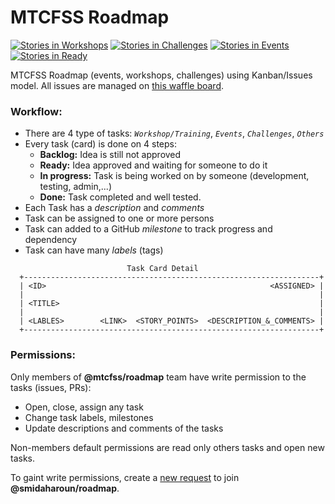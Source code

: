 MTCFSS Roadmap
===
[![Stories in Workshops](https://waffle.io/smidaharoun/roadmap.svg?label=training-proposal&title=Workshops)](http://waffle.io/mtcfss/roadmap)
[![Stories in Challenges](https://waffle.io/smidaharoun/roadmap.svg?label=challenges-proposal&title=Challenges)](http://waffle.io/mtcfss/roadmap)
[![Stories in Events](https://waffle.io/smidaharoun/roadmap.svg?label=events-proposal&title=Events)](http://waffle.io/mtcfss/roadmap)
[![Stories in Ready](https://waffle.io/smidaharoun/roadmap.svg?label=ready&title=Ready)](http://waffle.io/mtcfss/roadmap)

MTCFSS Roadmap (events, workshops, challenges) using Kanban/Issues model.
All issues are managed on [this waffle board](https://waffle.io/smidaharoun/roadmap).

### Workflow:

- There are 4 type of tasks: _`Workshop/Training`_, _`Events`_, _`Challenges`_, _`Others`_
- Every task (card) is done on 4 steps:
  - **Backlog:** Idea is still not approved
  - **Ready:** Idea approved and waiting for someone to do it
  - **In progress:** Task is being worked on by someone (development, testing, admin,...)
  - **Done:** Task completed and well tested.
- Each Task has a _description_ and _comments_
- Task can be assigned to one or more persons
- Task can added to a GitHub _milestone_ to track progress and dependency
- Task can have many _labels_ (tags)

```
                          Task Card Detail
  +------------------------------------------------------------------+
  | <ID>                                                  <ASSIGNED> |
  |                                                                  |
  | <TITLE>                                                          |
  |                                                                  |
  | <LABLES>        <LINK>  <STORY_POINTS>  <DESCRIPTION_&_COMMENTS> |
  +------------------------------------------------------------------+
```

### Permissions:

Only members of **@mtcfss/roadmap** team have write permission to the tasks (issues, PRs):
- Open, close, assign any task
- Change task labels, milestones
- Update descriptions and comments of the tasks

Non-members default permissions are read only others tasks and open new tasks.

To gaint write permissions, create a [new request](https://github.com/smidaharoun/roadmap/issues/new) to join **@smidaharoun/roadmap**.
